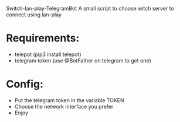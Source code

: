 
Switch-lan-play-TelegramBot
A small script to choose witch server to connect using lan-play


# Requirements:
* telepot (pip3 install telepot)
* telegram token (use @BotFather on telegram to get one)

# Config:
* Put the telegram token in the variable TOKEN
* Choose the network interface you prefer
* Enjoy
